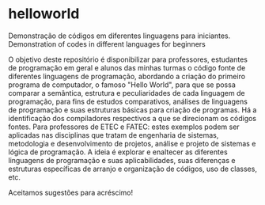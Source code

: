 # helloworld
Demonstração de códigos em diferentes linguagens para iniciantes. Demonstration of codes in different languages for beginners

O objetivo deste repositório é disponibilizar para professores, estudantes de programação em geral e alunos das minhas turmas o código fonte de diferentes linguagens de programação, abordando a criação do primeiro programa de computador, o famoso "Hello World", para que se possa comparar a semântica, estrutura e peculiaridades de cada linguagem de programação, para fins de estudos comparativos, análises de linguagens de programação e suas estruturas básicas para criação de programas.
Há a identificação dos compiladores respectivos a que se direcionam os códigos fontes.
Para professores de ETEC e FATEC: estes exemplos podem ser aplicadas nas disciplinas que tratam de engenharia de sistemas, metodologia e desenvolvimento de projetos, análise e projeto de sistemas e lógica de programação. A ideia é explorar e enaltecer as diferentes linguagens de programação e suas aplicabilidades, suas diferenças e estruturas específicas de arranjo e organização de códigos, uso de classes, etc.

Aceitamos sugestões para acréscimo!
